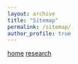 ```yaml
---
layout: archive
title: "Sitemap"
permalink: /sitemap/
author_profile: true
---
```


[home](https://jenna-landy.github.io)
[research](https://jenna-landy.github.io/research/)
